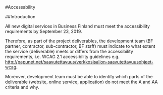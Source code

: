 #Accessability

##Introduction

All new digital services in Business Finland must meet the accessibility requirements by September 23, 2019. 

Therefore, as part of the project deliverables, the development team (BF partner, contractor, sub-contractor, BF staff) must indicate to what extent the service (deliverable) meets or differs from the accessibility requirements, i.e. WCAG 2.1 accessibility guidelines e.g. http://papunet.net/saavutettavuus/verkkosisallon-saavutettavuusohjeet-wcag. 

Moreover, development team must be able to identify which parts of the deliverable (website, online service, application) do not meet the A and AA criteria and why.
